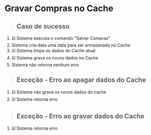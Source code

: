 # Gravar Compras no Cache

> ## Caso de sucesso
1. ☑️ Sistema executa o comando "Salvar Compras"
2. Sistema cria data uma data para ser armazenada no Cache
3. ☑️ Sistema limpa os dados do Cache atual
4. ☑️ Sistema grava os novos dados no Cache
5. Sistema não retorna nenhum erro

> ## Exceção - Erro ao apagar dados do Cache
1. ☑️ Sistema não grava os novos dados do cache 
2. ☑️ Sistema retorna erro

> ## Exceção - Erro ao gravar dados do Cache
1. ☑️ Sistema retorna erro